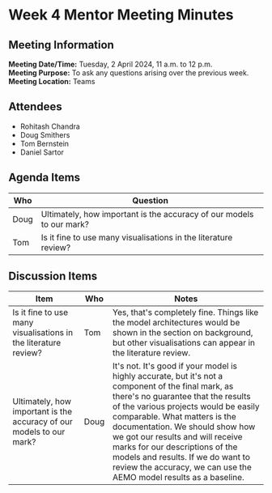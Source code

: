 # Week 4 Mentor Meeting Minutes
## Meeting Information
**Meeting Date/Time:** Tuesday, 2 April 2024, 11 a.m. to 12 p.m.  
**Meeting Purpose:** To ask any questions arising over the previous week.  
**Meeting Location:** Teams  

## Attendees
- Rohitash Chandra
- Doug Smithers
- Tom Bernstein
- Daniel Sartor

## Agenda Items

Who | Question
---- | ----
Doug | Ultimately, how important is the accuracy of our models to our mark?
Tom | Is it fine to use many visualisations in the literature review?

## Discussion Items

Item | Who | Notes |
---- | ---- | ----
Is it fine to use many visualisations in the literature review? | Tom | Yes, that's completely fine. Things like the model architectures would be shown in the section on background, but other visualisations can appear in the literature review. 
Ultimately, how important is the accuracy of our models to our mark? | Doug | It's not. It's good if your model is highly accurate, but it's not a component of the final mark, as there's no guarantee that the results of the various projects would be easily comparable. What matters is the documentation. We should show how we got our results and will receive marks for our descriptions of the models and results. If we do want to review the accuracy, we can use the AEMO model results as a baseline.